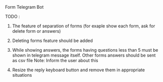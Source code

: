 Form Telegram Bot

TODO :

1. The feature of separation of forms (for exaple show each form, ask for delete form or answers)

2. Deleting forms feature should be added

3. While showing answers, the forms having questions less than 5 must be shown in telegram message itself. Other forms answers should be sent as csv file 
Note: Inform the user about this

4. Resize the reply keyboard button and remove them in appropriate situations
